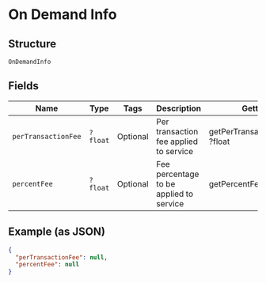 
# On Demand Info

## Structure

`OnDemandInfo`

## Fields

| Name | Type | Tags | Description | Getter | Setter |
|  --- | --- | --- | --- | --- | --- |
| `perTransactionFee` | `?float` | Optional | Per transaction fee applied to service | getPerTransactionFee(): ?float | setPerTransactionFee(?float perTransactionFee): void |
| `percentFee` | `?float` | Optional | Fee percentage to be applied to service | getPercentFee(): ?float | setPercentFee(?float percentFee): void |

## Example (as JSON)

```json
{
  "perTransactionFee": null,
  "percentFee": null
}
```

